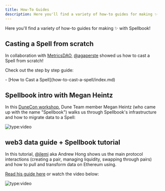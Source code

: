 ```yaml
---
title: How-To Guides
description: Here you'll find a variety of how-to guides for making ✨ with Spellbook!
---
```


Here you'll find a variety of how-to guides for making ✨ with Spellbook!

## Casting a Spell from scratch

In collaboration with [MetricsDAO](https://metricsdao.xyz/), [@agaperste](https://dune.com/agaperste) showed us how to cast a Spell from scratch!

Check out the step by step guide:

<div class="cards grid" markdown>
- [How to Cast a Spell](how-to-cast-a-spell/index.md)
</div>

## Spellbook intro with Megan Heintz

In this [DuneCon workshop](https://www.youtube.com/playlist?list=PLK3b5d4iK10eVQejE7O1JEwcBMA4uwdSC), Dune Team member Megan Heintz (who came up with the name "Spellbook") walks us through Spellbook's infrastructure and how to migrate data to a Spell:

![type:video](https://www.youtube.com/embed/r9pcL7dgaWs)

## web3 data guide + Spellbook tutorial

In this tutorial, [@ilemi](https://dune.com/ilemi) aka Andrew Hong shows us the main protocol interactions (creating a pair, managing liquidity, swapping through pairs) and how to pull and transform data on Ethereum using.

[Read his guide here](https://ath.mirror.xyz/K-S_Mwhj7osTBqN-AOWbCmfNn9TZViEkzICCmK-oObM) or watch the video below:

![type:video](https://www.youtube.com/embed/7zReSzVdV2s)
